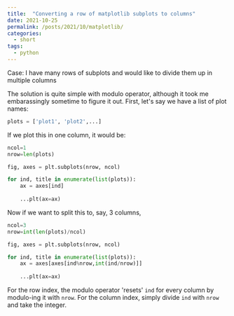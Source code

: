 ```yaml
---
title:  "Converting a row of matplotlib subplots to columns"
date: 2021-10-25
permalink: /posts/2021/10/matplotlib/
categories: 
  - short
tags:
  - python
---
```

Case: I have many rows of subplots and would like to divide them up in multiple columns
  
The solution is quite simple with modulo operator, although it took me embarassingly sometime to figure it out.
First, let's say we have a list of plot names:
```python
plots = ['plot1', 'plot2',...]
```
If we plot this in one column, it would be:
```python
ncol=1
nrow=len(plots)

fig, axes = plt.subplots(nrow, ncol)

for ind, title in enumerate(list(plots)):
    ax = axes[ind]
    
    ...plt(ax=ax)
```
Now if we want to split this to, say, 3 columns,
```python
ncol=3
nrow=int(len(plots)/ncol)

fig, axes = plt.subplots(nrow, ncol)

for ind, title in enumerate(list(plots)):
    ax = axes[axes[ind%nrow,int(ind/nrow)]]
    
    ...plt(ax=ax)
```
For the row index, the modulo operator 'resets' `ind` for every column by modulo-ing it with `nrow`.
For the column index, simply divide `ind` with `nrow` and take the integer.
